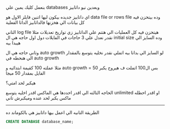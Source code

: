 بنعمل كليك يمين علي databases
وبعدين نيو داتابيز 

اي داتابيز جديده بيكون ليها اتنين فايلز
الاول هو data file or rows file
وده بيتخزن فيه كل بيانات الي هخزنها فالداتابيز
الداتا الفعلية

التاني log file
هيتخزن فيه كل العمليات الي هتتم علي الداتابيز
زي تواريخ تعديلات مثلا
نقدر نعدل علي 3 حاجات في الفايلات دول 
اول حاجه هي ال initial size وده السايز الي هيبدا بيه 

وتاني حاجه هي ال auto growth 
لو السايز الي بدانا بيه اتملي نقدر نخليه يتوسع بالمقدار الي هنحطه في auto growth 

مثلا عملته 100 كقيمة ابتدائيه و auto growth = 50 
بس ال100 اتملت 
ف هيروح يكبر الفايل بمقدار 50 ميجا 

هيكبر لحد امتي؟ 

الحاجه التالته الي اقدر احددها هي الماكس 
اقدر اخليه يتوسع unlimited 
او اقدر احطله ماكس يكبر لحد عنده وميكبرش تاني 




---
الطريقة التانيه الي اعمل بيها داتابيز هي بالكوماند ده 

```sql
CREATE DATABASE database_name;
```


